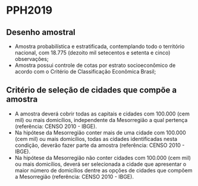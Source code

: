 # PPH2019

## Desenho amostral

- Amostra probabilística e estratificada, contemplando todo o território nacional, com 18.775 (dezoito mil setecentos e setenta e cinco) observações;
- Amostra possui controle de cotas por estrato socioeconômico de acordo com o Critério de Classificação Econômica Brasil;


## Critério de seleção de cidades que compõe a amostra

- A amostra deverá cobrir todas as capitais e cidades com 100.000 (cem mil) ou mais domicílios, independente da Mesorregião a qual pertença (referência: CENSO 2010 - IBGE).
- Na hipótese da Mesorregião conter mais de uma cidade com 100.000 (cem mil) ou mais domicílios, todas as cidades identificadas nesta condição, deverão fazer parte da amostra (referência: CENSO 2010 - IBGE).
- Na hipótese da Mesorregião não conter cidades com 100.000 (cem mil) ou mais domicílios, deverá ser selecionada a cidade que apresentar o maior número de domicílios dentre as opções de cidades que compõem a Mesorregião (referência: CENSO 2010 - IBGE).
